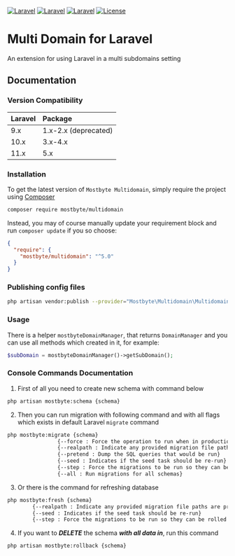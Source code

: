[![Laravel](https://img.shields.io/badge/Laravel-9.x-orange.svg?style=flat-square)](http://laravel.com)
[![Laravel](https://img.shields.io/badge/Laravel-10.x-red.svg?style=flat-square)](http://laravel.com)
[![Laravel](https://img.shields.io/badge/Laravel-11.x-yellow.svg?style=flat-square)](http://laravel.com)
[![License](http://img.shields.io/badge/license-MIT-brightgreen.svg?style=flat-square)](https://tldrlegal.com/license/mit-license)

# Multi Domain for Laravel
An extension for using Laravel in a multi subdomains setting

## Documentation

### Version Compatibility

| Laravel | Package              |
|:--------|:---------------------|
| 9.x     | 1.x-2.x (deprecated) |
| 10.x    | 3.x-4.x              |
| 11.x    | 5.x                  |

### Installation

To get the latest version of `Mostbyte Multidomain`, simply require the project using [Composer](https://getcomposer.org)

```bash
composer require mostbyte/multidomain
```

Instead, you may of course manually update your requirement block and run `composer update` if you so choose:

```json
{
  "require": {
    "mostbyte/multidomain": "^5.0"
  }
}
```

### Publishing config files

```bash
php artisan vendor:publish --provider="Mostbyte\Multidomain\MultidomainServiceProvider"
```

### Usage
There is a helper `mostbyteDomainManager`, that returns `DomainManager` and you can use all methods which created in it, for example:

```php
$subDomain = mostbyteDomainManager()->getSubDomain();
```

### Console Commands Documentation
1) First of all you need to create new schema with command below
```bash
php artisan mostbyte:schema {schema}
```

2) Then you can run migration with following command and with all flags which exists in default Laravel ```migrate``` command

```bash
php mostbyte:migrate {schema}
                {--force : Force the operation to run when in production}
                {--realpath : Indicate any provided migration file paths are pre-resolved absolute paths}
                {--pretend : Dump the SQL queries that would be run}
                {--seed : Indicates if the seed task should be re-run}
                {--step : Force the migrations to be run so they can be rolled back individually}
                {--all : Run migrations for all schemas}
```

3) Or there is the command for refreshing database
```bash
php mostbyte:fresh {schema}
        {--realpath : Indicate any provided migration file paths are pre-resolved absolute paths}
        {--seed : Indicates if the seed task should be re-run}
        {--step : Force the migrations to be run so they can be rolled back individually}
```

4) If you want to ***DELETE*** the schema ***with all data in***, run this command
```bash
php artisan mostbyte:rollback {schema}
```

